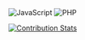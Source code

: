 <img alt="JavaScript" src="https://img.shields.io/badge/javascript-%23323330.svg?style=for-the-badge&logo=javascript&logoColor=%23F7DF1E"/>
<img alt="PHP" src="https://img.shields.io/badge/php-%23777BB4.svg?style=for-the-badge&logo=php&logoColor=white"/>


[![Contribution Stats](https://github-contribution-stats.vercel.app/api/?username=Szegerege12)](https://github.com/LordDashMe/github-contribution-stats/)
